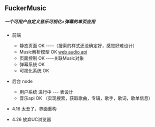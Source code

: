 ## FuckerMusic

##### 一个可用户自定义音乐可视化+弹幕的单页应用

+ 前端
  + 静态页面 OK ----（搜索的样式还没确定好，感觉好难设计）
  + Music解析模型  OK    [web audio api](https://webaudio.github.io/web-audio-api)
  + 页面控制  OK      ----关联Music对象
  + 弹幕系统 OK
  + 可视化系统 OK
+ 后台 node 
  + 用户系统   进行中   --- 表设计
  + 音乐api OK （实现搜索，获取歌曲，专辑，歌手，歌词，歌单信息）


+ 4.16 太丑了，界面重构

+ 4.26 放弃UC浏览器